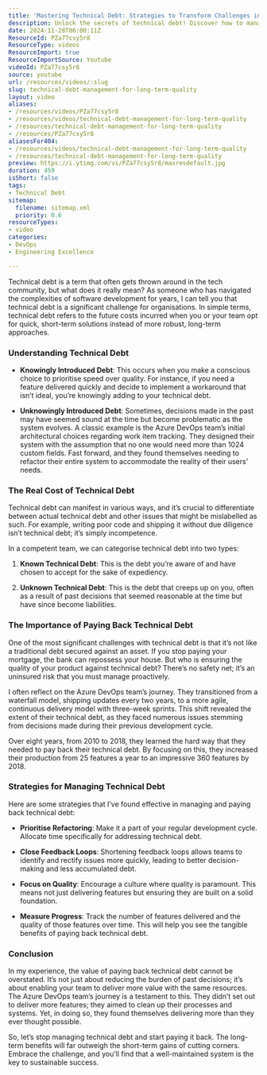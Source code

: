 ```yaml
---
title: 'Mastering Technical Debt: Strategies to Transform Challenges into Opportunities for Your Development Team'
description: Unlock the secrets of technical debt! Discover how to manage and pay it back effectively to boost your team's productivity and deliver more value.
date: 2024-11-28T06:00:11Z
ResourceId: PZa77csy5r8
ResourceType: videos
ResourceImport: true
ResourceImportSource: Youtube
videoId: PZa77csy5r8
source: youtube
url: /resources/videos/:slug
slug: technical-debt-management-for-long-term-quality
layout: video
aliases:
- /resources/videos/PZa77csy5r8
- /resources/videos/technical-debt-management-for-long-term-quality
- /resources/technical-debt-management-for-long-term-quality
- /resources/PZa77csy5r8
aliasesFor404:
- /resources/videos/technical-debt-management-for-long-term-quality
- /resources/technical-debt-management-for-long-term-quality
preview: https://i.ytimg.com/vi/PZa77csy5r8/maxresdefault.jpg
duration: 459
isShort: false
tags:
- Technical Debt
sitemap:
  filename: sitemap.xml
  priority: 0.6
resourceTypes:
- video
categories:
- DevOps
- Engineering Excellence

---
```

Technical debt is a term that often gets thrown around in the tech community, but what does it really mean? As someone who has navigated the complexities of software development for years, I can tell you that technical debt is a significant challenge for organisations. In simple terms, technical debt refers to the future costs incurred when you or your team opt for quick, short-term solutions instead of more robust, long-term approaches. 

### Understanding Technical Debt

- **Knowingly Introduced Debt**: This occurs when you make a conscious choice to prioritise speed over quality. For instance, if you need a feature delivered quickly and decide to implement a workaround that isn’t ideal, you’re knowingly adding to your technical debt.
  
- **Unknowingly Introduced Debt**: Sometimes, decisions made in the past may have seemed sound at the time but become problematic as the system evolves. A classic example is the Azure DevOps team’s initial architectural choices regarding work item tracking. They designed their system with the assumption that no one would need more than 1024 custom fields. Fast forward, and they found themselves needing to refactor their entire system to accommodate the reality of their users’ needs.

### The Real Cost of Technical Debt

Technical debt can manifest in various ways, and it’s crucial to differentiate between actual technical debt and other issues that might be mislabelled as such. For example, writing poor code and shipping it without due diligence isn’t technical debt; it’s simply incompetence. 

In a competent team, we can categorise technical debt into two types:

1. **Known Technical Debt**: This is the debt you’re aware of and have chosen to accept for the sake of expediency.
  
2. **Unknown Technical Debt**: This is the debt that creeps up on you, often as a result of past decisions that seemed reasonable at the time but have since become liabilities.

### The Importance of Paying Back Technical Debt

One of the most significant challenges with technical debt is that it’s not like a traditional debt secured against an asset. If you stop paying your mortgage, the bank can repossess your house. But who is ensuring the quality of your product against technical debt? There’s no safety net; it’s an uninsured risk that you must manage proactively.

I often reflect on the Azure DevOps team’s journey. They transitioned from a waterfall model, shipping updates every two years, to a more agile, continuous delivery model with three-week sprints. This shift revealed the extent of their technical debt, as they faced numerous issues stemming from decisions made during their previous development cycle. 

Over eight years, from 2010 to 2018, they learned the hard way that they needed to pay back their technical debt. By focusing on this, they increased their production from 25 features a year to an impressive 360 features by 2018. 

### Strategies for Managing Technical Debt

Here are some strategies that I’ve found effective in managing and paying back technical debt:

- **Prioritise Refactoring**: Make it a part of your regular development cycle. Allocate time specifically for addressing technical debt.
  
- **Close Feedback Loops**: Shortening feedback loops allows teams to identify and rectify issues more quickly, leading to better decision-making and less accumulated debt.

- **Focus on Quality**: Encourage a culture where quality is paramount. This means not just delivering features but ensuring they are built on a solid foundation.

- **Measure Progress**: Track the number of features delivered and the quality of those features over time. This will help you see the tangible benefits of paying back technical debt.

### Conclusion

In my experience, the value of paying back technical debt cannot be overstated. It’s not just about reducing the burden of past decisions; it’s about enabling your team to deliver more value with the same resources. The Azure DevOps team’s journey is a testament to this. They didn’t set out to deliver more features; they aimed to clean up their processes and systems. Yet, in doing so, they found themselves delivering more than they ever thought possible.

So, let’s stop managing technical debt and start paying it back. The long-term benefits will far outweigh the short-term gains of cutting corners. Embrace the challenge, and you’ll find that a well-maintained system is the key to sustainable success.
